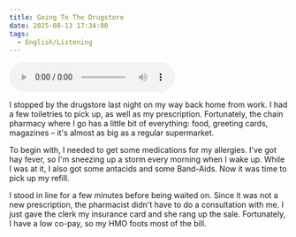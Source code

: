 ```yaml
---
title: Going To The Drugstore
date: 2025-08-13 17:34:00
tags: 
  - English/Listening
---
```

<audio controls src="https://cx-onedrive.pages.dev/api/raw?path=/Polyglot/ESLPod/013-going-to-the-drugstore.mp3"></audio>

I stopped by the drugstore last night on my way back home from work. I had a few toiletries to pick up, as well as my prescription. Fortunately, the chain pharmacy where I go has a little bit of everything: food, greeting cards, magazines – it's almost as big as a regular supermarket.

To begin with, I needed to get some medications for my allergies. I've got hay fever, so I'm sneezing up a storm every morning when I wake up. While I was at it, I also got some antacids and some Band-Aids. Now it was time to pick up my refill.

I stood in line for a few minutes before being waited on. Since it was not a new prescription, the pharmacist didn't have to do a consultation with me. I just gave the clerk my insurance card and she rang up the sale. Fortunately, I have a low co-pay, so my HMO foots most of the bill.
